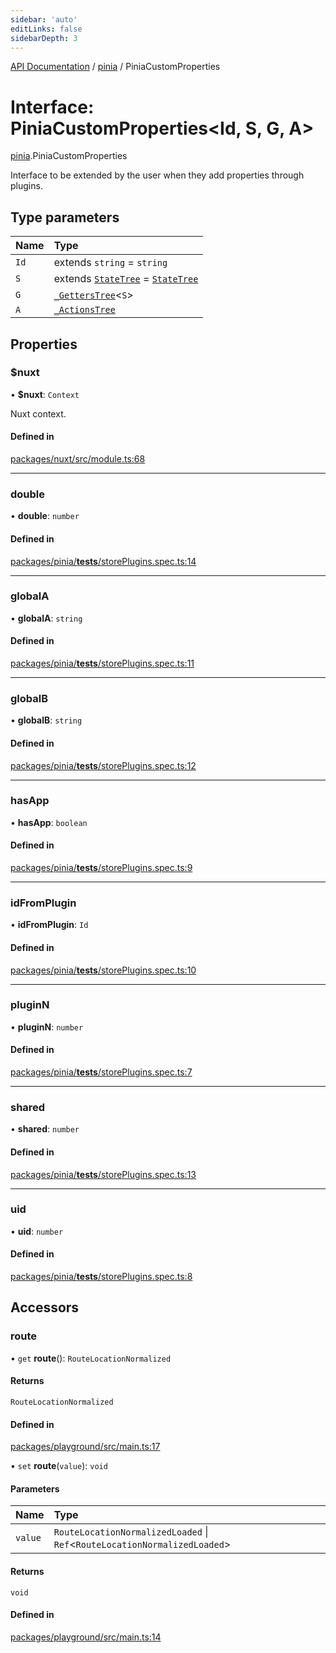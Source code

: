 ```yaml
---
sidebar: 'auto'
editLinks: false
sidebarDepth: 3
---
```


[API Documentation](../index.md) / [pinia](../modules/pinia.md) / PiniaCustomProperties

# Interface: PiniaCustomProperties<Id, S, G, A\>

[pinia](../modules/pinia.md).PiniaCustomProperties

Interface to be extended by the user when they add properties through plugins.

## Type parameters

| Name | Type                                                                                                |
| :--- | :-------------------------------------------------------------------------------------------------- |
| `Id` | extends `string` = `string`                                                                         |
| `S`  | extends [`StateTree`](../modules/pinia.md#statetree) = [`StateTree`](../modules/pinia.md#statetree) |
| `G`  | [`_GettersTree`](../modules/pinia.md#_getterstree)<`S`\>                                            |
| `A`  | [`_ActionsTree`](../modules/pinia.md#_actionstree)                                                  |

## Properties

### $nuxt

• **$nuxt**: `Context`

Nuxt context.

#### Defined in

[packages/nuxt/src/module.ts:68](https://github.com/vuejs/pinia/blob/2b998ee/packages/nuxt/src/module.ts#L68)

---

### double

• **double**: `number`

#### Defined in

[packages/pinia/**tests**/storePlugins.spec.ts:14](https://github.com/vuejs/pinia/blob/2b998ee/packages/pinia/__tests__/storePlugins.spec.ts#L14)

---

### globalA

• **globalA**: `string`

#### Defined in

[packages/pinia/**tests**/storePlugins.spec.ts:11](https://github.com/vuejs/pinia/blob/2b998ee/packages/pinia/__tests__/storePlugins.spec.ts#L11)

---

### globalB

• **globalB**: `string`

#### Defined in

[packages/pinia/**tests**/storePlugins.spec.ts:12](https://github.com/vuejs/pinia/blob/2b998ee/packages/pinia/__tests__/storePlugins.spec.ts#L12)

---

### hasApp

• **hasApp**: `boolean`

#### Defined in

[packages/pinia/**tests**/storePlugins.spec.ts:9](https://github.com/vuejs/pinia/blob/2b998ee/packages/pinia/__tests__/storePlugins.spec.ts#L9)

---

### idFromPlugin

• **idFromPlugin**: `Id`

#### Defined in

[packages/pinia/**tests**/storePlugins.spec.ts:10](https://github.com/vuejs/pinia/blob/2b998ee/packages/pinia/__tests__/storePlugins.spec.ts#L10)

---

### pluginN

• **pluginN**: `number`

#### Defined in

[packages/pinia/**tests**/storePlugins.spec.ts:7](https://github.com/vuejs/pinia/blob/2b998ee/packages/pinia/__tests__/storePlugins.spec.ts#L7)

---

### shared

• **shared**: `number`

#### Defined in

[packages/pinia/**tests**/storePlugins.spec.ts:13](https://github.com/vuejs/pinia/blob/2b998ee/packages/pinia/__tests__/storePlugins.spec.ts#L13)

---

### uid

• **uid**: `number`

#### Defined in

[packages/pinia/**tests**/storePlugins.spec.ts:8](https://github.com/vuejs/pinia/blob/2b998ee/packages/pinia/__tests__/storePlugins.spec.ts#L8)

## Accessors

### route

• `get` **route**(): `RouteLocationNormalized`

#### Returns

`RouteLocationNormalized`

#### Defined in

[packages/playground/src/main.ts:17](https://github.com/vuejs/pinia/blob/2b998ee/packages/playground/src/main.ts#L17)

• `set` **route**(`value`): `void`

#### Parameters

| Name    | Type                                                                       |
| :------ | :------------------------------------------------------------------------- |
| `value` | `RouteLocationNormalizedLoaded` \| `Ref`<`RouteLocationNormalizedLoaded`\> |

#### Returns

`void`

#### Defined in

[packages/playground/src/main.ts:14](https://github.com/vuejs/pinia/blob/2b998ee/packages/playground/src/main.ts#L14)
